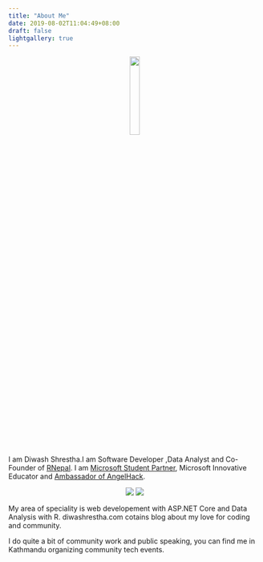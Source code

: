 ```yaml
---
title: "About Me"
date: 2019-08-02T11:04:49+08:00
draft: false
lightgallery: true
---
```


<div style="text-align:center"> <img width="20%"  src="/about.png" /> </div>


I am Diwash Shrestha.I am Software Developer ,Data Analyst and Co-Founder of [RNepal](https://www.facebook.com/RUGNepal/). I am [Microsoft Student Partner](https://studentambassadors.microsoft.com/), Microsoft Innovative Educator and [Ambassador of AngelHack](https://angelhack.com/ambassadors/).

<div style="text-align:center"> 
<img src="/MSP.png" /> 
<img src="/MIE.png" /> 
</div>

My area of speciality is web developement with ASP.NET Core and Data Analysis with R.
diwashrestha.com cotains blog about my love for coding and community.

I do quite a bit of community work and public speaking, you can find me in Kathmandu organizing community tech events.